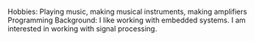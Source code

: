 Hobbies: Playing music, making musical instruments, making amplifiers
Programming Background: I like working with embedded systems. 
I am interested in working with signal processing.
